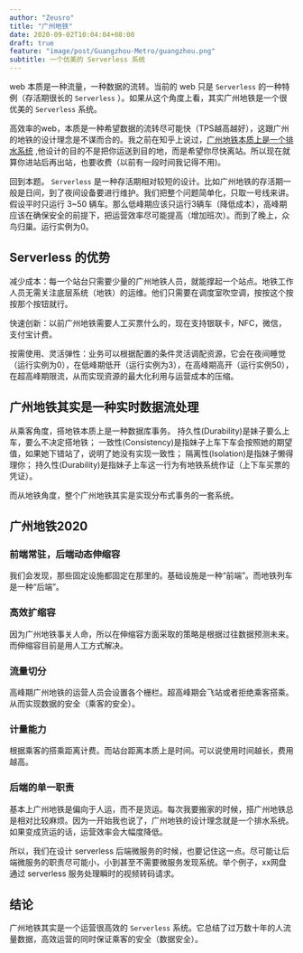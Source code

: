 ```yaml
---
author: "Zeusro"
title: "广州地铁"
date: 2020-09-02T10:04:04+08:00
draft: true
feature: "image/post/Guangzhou-Metro/guangzhou.png"
subtitle: 一个优美的 Serverless 系统
---
```


web 本质是一种流量，一种数据的流转。当前的 web 只是 `Serverless` 的一种特例（存活期很长的 `Serverless` ）。如果从这个角度上看，其实广州地铁是一个很优美的 `Serverless` 系统。

高效率的web，本质是一种希望数据的流转尽可能快（TPS越高越好），这跟广州的地铁的设计理念是不谋而合的。我之前在知乎上说过，[广州地铁本质上是一个排水系统](https://zhuanlan.zhihu.com/p/145018193) ,他设计的目的不是把你运送到目的地，而是希望你尽快离站。所以现在就算你进站后再出站，也要收费（以前有一段时间我记得不用)。

回到本题。 `Serverless` 是一种存活期相对较短的设计。比如广州地铁的存活期一般是日间，到了夜间设备要进行维护。我们把整个问题简单化，只取一号线来讲。假设平时只运行 3~50 辆车。那么低峰期应该只运行3辆车（降低成本），高峰期应该在确保安全的前提下，把运营效率尽可能提高（增加班次）。而到了晚上，众鸟归巢。运行实例为0。

## Serverless 的优势

减少成本：每一个站台只需要少量的广州地铁人员，就能撑起一个站点。地铁工作人员无需关注底层系统（地铁）的运维。他们只需要在调度室吹空调，按按这个按按那个按钮就行。

快速创新：以前广州地铁需要人工买票什么的，现在支持银联卡，NFC，微信，支付宝计费。

按需使用、灵活弹性：业务可以根据配置的条件灵活调配资源，它会在夜间睡觉（运行实例为0），在低峰期低开（运行实例为3），在高峰期高开（运行实例50），在超高峰期限流，从而实现资源的最大化利用与运营成本的压缩。

## 广州地铁其实是一种实时数据流处理

从乘客角度，搭地铁本质上是一种数据库事务。
持久性(Durability)是妹子要么上车，要么不决定搭地铁；
一致性(Consistency)是指妹子上车下车会按照她的期望值，如果她下错站了，说明了她没有实现一致性；
隔离性(Isolation)是指妹子懒得理你；
持久性(Durability)是指妹子上车这一行为有地铁系统作证（上下车买票的凭证）。

而从地铁角度，整个广州地铁其实是实现分布式事务的一套系统。

## 广州地铁2020

### 前端常驻，后端动态伸缩容

我们会发现，那些固定设施都固定在那里的。基础设施是一种“前端”。而地铁列车是一种“后端”。

### 高效扩缩容

因为广州地铁事关人命，所以在伸缩容方面采取的策略是根据过往数据预测未来。而伸缩容目前是用人工方式解决。

### 流量切分

高峰期广州地铁的运营人员会设置各个栅栏。超高峰期会飞站或者拒绝乘客搭乘。从而实现数据的安全（乘客的安全）。

### 计量能力

根据乘客的搭乘距离计费。而站台距离本质上是时间。可以说使用时间越长，费用越高。

### 后端的单一职责

基本上广州地铁是偏向于人运，而不是货运。每次我要搬家的时候，搭广州地铁总是相对比较麻烦。因为一开始我也说了，广州地铁的设计理念就是一个排水系统。如果变成货运的话，运营效率会大幅度降低。

所以，我们在设计 serverless 后端微服务的时候，也要记住这一点。尽可能让后端微服务的职责尽可能小，小到甚至不需要微服务发现系统。举个例子，xx网盘通过 serverless 服务处理瞬时的视频转码请求。


## 结论

广州地铁其实是一个运营很高效的 `Serverless` 系统。它总结了过万数十年的人流量数据，高效运营的同时保证乘客的安全（数据安全）。
